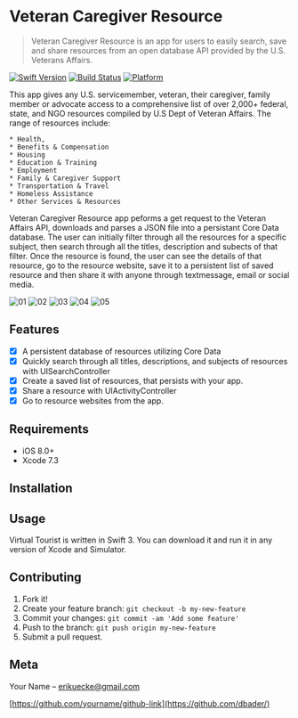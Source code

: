 # Veteran Caregiver Resource
> Veteran Caregiver Resource is an app for users to easily search, save and share resources from an open database API provided by the U.S. Veterans Affairs.

[![Swift Version][swift-image]][swift-url]
[![Build Status][travis-image]][travis-url] 
[![Platform](https://img.shields.io/cocoapods/p/LFAlertController.svg?style=flat)](http://cocoapods.org/pods/LFAlertController)

This app gives any U.S. servicemember, veteran, their caregiver, family member or advocate access to a comprehensive list of over 2,000+ federal, state, and NGO resources compiled by U.S Dept of Veteran Affairs. The range of resources include: 
	
	* Health, 
	* Benefits & Compensation
 	* Housing
    * Education & Training
    * Employment
    * Family & Caregiver Support
    * Transportation & Travel
    * Homeless Assistance
    * Other Services & Resources 

Veteran Caregiver Resource app peforms a get request to the Veteran Affairs API, downloads and parses a JSON file into a persistant Core Data database. The user can initially filter through all the resources for a specific subject, then search through all the titles, description and subects of that filter. Once the resource is found, the user can see the details of that resource, go to the resource website, save it to a persistent list of saved resource and then share it with anyone through textmessage, email or social media.

![01](https://user-images.githubusercontent.com/17869297/30176591-03b2282e-93d1-11e7-966a-d29019271f00.jpg)
![02](https://user-images.githubusercontent.com/17869297/30176592-03b9b792-93d1-11e7-98dd-8555d954e5bf.jpg)
![03](https://user-images.githubusercontent.com/17869297/30176594-03be6698-93d1-11e7-9d6f-d1e610f4438f.jpg)
![04](https://user-images.githubusercontent.com/17869297/30176595-03c00372-93d1-11e7-91a7-ea83adc24564.jpg)
![05](https://user-images.githubusercontent.com/17869297/30176593-03bbd306-93d1-11e7-9e07-9a04a3aeb624.jpg)

## Features

- [x] A persistent database of resources utilizing Core Data
- [x] Quickly search through all titles, descriptions, and subjects of resources with UISearchController 
- [x] Create a saved list of resources, that persists with your app.
- [x] Share a resource with UIActivityController
- [x] Go to resource websites from the app.

## Requirements

- iOS 8.0+
- Xcode 7.3

## Installation

## Usage
Virtual Tourist is written in Swift 3. You can download it and run it in any version of Xcode and Simulator.

## Contributing
1. Fork it!
2. Create your feature branch: `git checkout -b my-new-feature`
3. Commit your changes: `git commit -am 'Add some feature'`
4. Push to the branch: `git push origin my-new-feature`
5. Submit a pull request.

## Meta

Your Name – erikuecke@gmail.com

[https://github.com/yourname/github-link](https://github.com/dbader/)

[swift-image]:https://img.shields.io/badge/swift-3.0-orange.svg
[swift-url]: https://swift.org/

[travis-image]: https://img.shields.io/travis/dbader/node-datadog-metrics/master.svg?style=flat-square
[travis-url]: https://travis-ci.org/dbader/node-datadog-metrics
[codebeat-image]: https://codebeat.co/badges/c19b47ea-2f9d-45df-8458-b2d952fe9dad
[codebeat-url]: https://codebeat.co/projects/github-com-vsouza-awesomeios-com